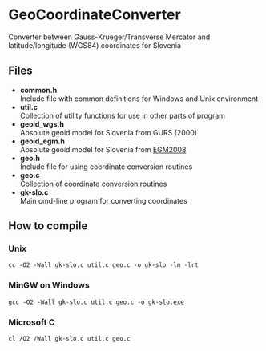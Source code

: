 # GeoCoordinateConverter
Converter between Gauss-Krueger/Transverse Mercator and latitude/longitude (WGS84) coordinates for Slovenia

## Files
- **common.h**  
  Include file with common definitions for Windows and Unix environment
- **util.c**  
  Collection of utility functions for use in other parts of program
- **geoid_wgs.h**  
  Absolute geoid model for Slovenia from GURS (2000)
- **geoid_egm.h**  
  Absolute geoid model for Slovenia from [EGM2008]
- **geo.h**  
  Include file for using coordinate conversion routines
- **geo.c**  
  Collection of coordinate conversion routines
- **gk-slo.c**  
  Main cmd-line program for converting coordinates

## How to compile
### Unix
```cc -O2 -Wall gk-slo.c util.c geo.c -o gk-slo -lm -lrt```
### MinGW on Windows
```gcc -O2 -Wall gk-slo.c util.c geo.c -o gk-slo.exe```
### Microsoft C
```cl /O2 /Wall gk-slo.c util.c geo.c```

[EGM2008]: http://earth-info.nga.mil/GandG/wgs84/gravitymod/egm2008/egm08_wgs84.html
